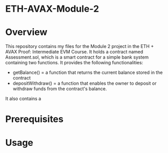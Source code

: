 # ETH-AVAX-Module-2
# Overview
This repository contains my files for the Module 2 project in the ETH + AVAX Proof: Intermediate EVM Course. It holds a contract named Assessment.sol, which is a smart contract for a simple bank system containing two functions. It provides the following functionalities:
- getBalance() = a function that returns the current balance stored in the contract
- depositWithdraw() = a function that enables the owner to deposit or withdraw funds from the contract's balance. 

It also contains a 

# Prerequisites
# Usage
